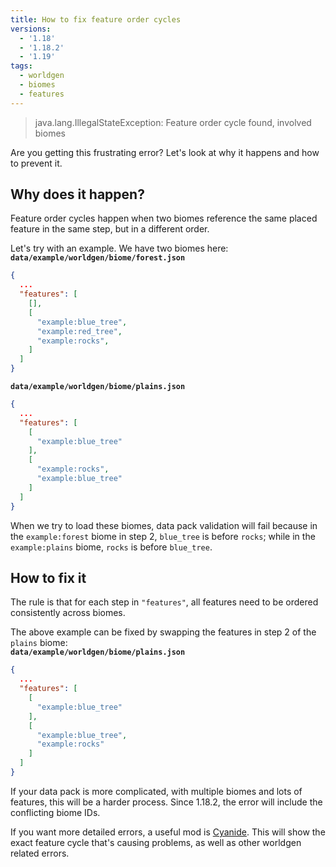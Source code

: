 ```yaml
---
title: How to fix feature order cycles
versions:
  - '1.18'
  - '1.18.2'
  - '1.19'
tags:
  - worldgen
  - biomes
  - features
---
```


> java.lang.IllegalStateException: Feature order cycle found, involved biomes

Are you getting this frustrating error? Let's look at why it happens and how to prevent it.

## Why does it happen?
Feature order cycles happen when two biomes reference the same placed feature in the same step, but in a different order.

Let's try with an example. We have two biomes here:  
**`data/example/worldgen/biome/forest.json`**
```json
{
  ...
  "features": [
    [],
    [
      "example:blue_tree",
      "example:red_tree",
      "example:rocks",
    ]
  ]
}
```

**`data/example/worldgen/biome/plains.json`**
```json
{
  ...
  "features": [
    [
      "example:blue_tree"
    ],
    [
      "example:rocks",
      "example:blue_tree"
    ]
  ]
}
```

When we try to load these biomes, data pack validation will fail because in the `example:forest` biome in step 2, `blue_tree` is before `rocks`; while in the `example:plains` biome, `rocks` is before `blue_tree`.

## How to fix it
The rule is that for each step in `"features"`, all features need to be ordered consistently across biomes.

The above example can be fixed by swapping the features in step 2 of the `plains` biome:  
**`data/example/worldgen/biome/plains.json`**
```json
{
  ...
  "features": [
    [
      "example:blue_tree"
    ],
    [
      "example:blue_tree",
      "example:rocks"
    ]
  ]
}
```

If your data pack is more complicated, with multiple biomes and lots of features, this will be a harder process. Since 1.18.2, the error will include the conflicting biome IDs.

If you want more detailed errors, a useful mod is [Cyanide](https://www.curseforge.com/minecraft/mc-mods/cyanide-fabric). This will show the exact feature cycle that's causing problems, as well as other worldgen related errors.

